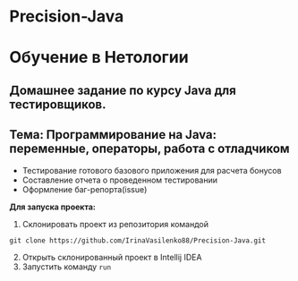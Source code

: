 # Precision-Java

# Обучение в Нетологии

## Домашнее задание по курсу Java для тестировщиков.

## Тема: Программирование на Java: переменные, операторы, работа с отладчиком

- Тестирование готового базового приложения для расчета бонусов 
- Составление отчета о проведенном тестировании
- Оформление баг-репорта(issue)

**Для запуска проекта:**
1. Склонировать проект из репозитория командой 

```
git clone https://github.com/IrinaVasilenko88/Precision-Java.git
``` 
2. Открыть склонированный проект в Intellij IDEA
3. Запустить команду ```run```
